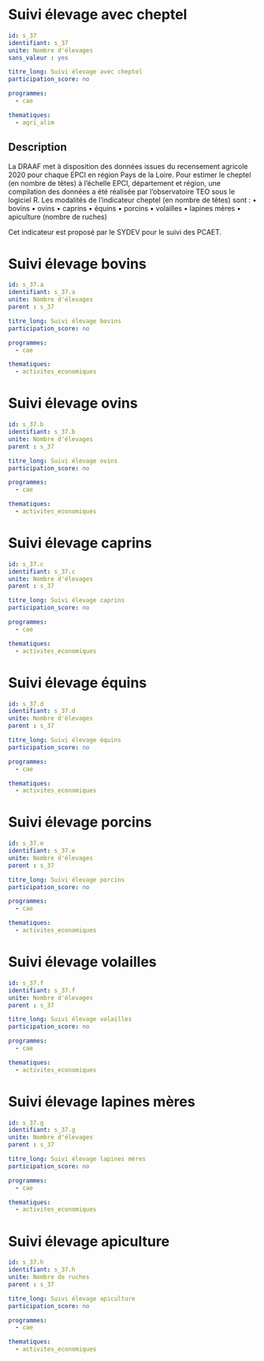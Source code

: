 # Suivi élevage avec cheptel

```yaml
id: s_37
identifiant: s_37
unite: Nombre d'élevages
sans_valeur : yes

titre_long: Suivi élevage avec cheptel
participation_score: no

programmes:
  - cae

thematiques:
  - agri_alim
```

## Description

La DRAAF met à disposition des données issues du recensement agricole 2020 pour chaque EPCI en région Pays de la Loire. Pour estimer le cheptel (en nombre de têtes) à l’échelle EPCI, département et région, une compilation des données a été réalisée par l’observatoire TEO sous le logiciel R.  Les modalités de l’indicateur cheptel (en nombre de têtes) sont :  • bovins • ovins • caprins  • équins • porcins  • volailles • lapines mères • apiculture (nombre de ruches) 

Cet indicateur est proposé par le SYDEV pour le suivi des PCAET.

# Suivi élevage bovins

```yaml
id: s_37.a
identifiant: s_37.a
unite: Nombre d'élevages
parent : s_37

titre_long: Suivi élevage bovins
participation_score: no

programmes:
  - cae

thematiques:
  - activites_economiques
```

# Suivi élevage ovins

```yaml
id: s_37.b
identifiant: s_37.b
unite: Nombre d'élevages
parent : s_37

titre_long: Suivi élevage ovins
participation_score: no

programmes:
  - cae

thematiques:
  - activites_economiques
```

# Suivi élevage caprins

```yaml
id: s_37.c
identifiant: s_37.c
unite: Nombre d'élevages
parent : s_37

titre_long: Suivi élevage caprins
participation_score: no

programmes:
  - cae

thematiques:
  - activites_economiques
```

# Suivi élevage équins

```yaml
id: s_37.d
identifiant: s_37.d
unite: Nombre d'élevages
parent : s_37

titre_long: Suivi élevage équins
participation_score: no

programmes:
  - cae

thematiques:
  - activites_economiques
```

# Suivi élevage porcins

```yaml
id: s_37.e
identifiant: s_37.e
unite: Nombre d'élevages
parent : s_37

titre_long: Suivi élevage porcins
participation_score: no

programmes:
  - cae

thematiques:
  - activites_economiques
```

# Suivi élevage volailles

```yaml
id: s_37.f
identifiant: s_37.f
unite: Nombre d'élevages
parent : s_37

titre_long: Suivi élevage volailles
participation_score: no

programmes:
  - cae

thematiques:
  - activites_economiques
```

# Suivi élevage lapines mères

```yaml
id: s_37.g
identifiant: s_37.g
unite: Nombre d'élevages
parent : s_37

titre_long: Suivi élevage lapines mères
participation_score: no

programmes:
  - cae

thematiques:
  - activites_economiques
```

# Suivi élevage apiculture

```yaml
id: s_37.h
identifiant: s_37.h
unite: Nombre de ruches
parent : s_37

titre_long: Suivi élevage apiculture
participation_score: no

programmes:
  - cae

thematiques:
  - activites_economiques
```

